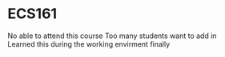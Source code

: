 # ECS161 
No able to attend this course
Too many students want to add in  
Learned this during the working envirment finally
